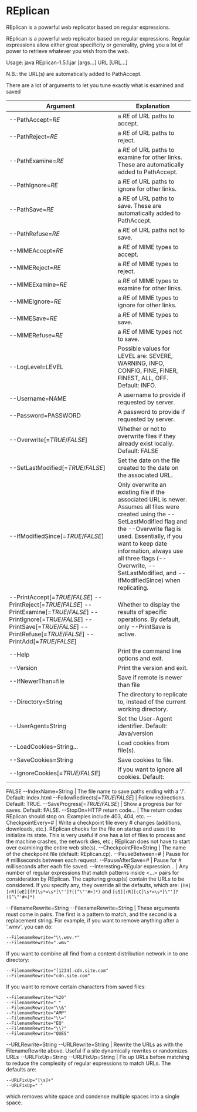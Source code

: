 # REplican
REplican is a powerful web replicator based on regular expressions.

REplican is a powerful web replicator based on regular expressions. Regular
expressions allow either great specificity or generality, giving you a lot
of power to retrieve whatever you wish from the web.

Usage: java REplican-1.5.1.jar [args...] URL [URL...]

N.B.: the URL(s) are automatically added to PathAccept.

There are a lot of arguments to let you tune exactly what is examined and
saved

Argument|Explanation
--------|-----------
--PathAccept=*RE*   | a *RE* of URL paths to accept.
--PathReject=*RE*   | a *RE* of URL paths to reject.
--PathExamine=*RE*  | a *RE* of URL paths to examine for other links. These are automatically added to PathAccept.
--PathIgnore=*RE*   | a *RE* of URL paths to ignore for other links.
--PathSave=*RE* | a *RE* of URL paths to save. These are automatically added to PathAccept.
--PathRefuse=*RE*   | a *RE* of URL paths not to save.
--MIMEAccept=*RE*   | a *RE* of MIME types to accept.
--MIMEReject=*RE*   | a *RE* of MIME types to reject.
--MIMEExamine=*RE*  | a *RE* of MIME types to examine for other links.
--MIMEIgnore=*RE*   | a *RE* of MIME types to ignore for other links.
--MIMESave=*RE*     | a *RE* of MIME types to save.
--MIMERefuse=*RE*   | a *RE* of MIME types not to save.
--LogLevel=LEVEL    | Possible values for LEVEL are: SEVERE, WARNING, INFO, CONFIG, FINE, FINER, FINEST, ALL, OFF. Default: INFO.
--Username=NAME | A username to provide if requested by server.
--Password=PASSWORD | A password to provide if requested by server.
--Overwrite[=*TRUE*/*FALSE*]    | Whether or not to overwrite files if they already exist locally. Default: FALSE
--SetLastModified[=*TRUE*/*FALSE*]  | Set the date on the file created to the date on the associated URL.
--IfModifiedSince[=*TRUE*/*FALSE*]  | Only overwrite an existing file if the associated URL is newer. Assumes all files were created using the --SetLastModified flag and the --Overwrite flag is used. Essentially, if you want to keep date information, always use all three flags (--Overwrite, --SetLastModified, and --IfModifiedSince) when replicating.
--PrintAccept[=*TRUE*/*FALSE*] --PrintReject[=*TRUE*/*FALSE*] --PrintExamine[=*TRUE*/*FALSE*] --PrintIgnore[=*TRUE*/*FALSE*] --PrintSave[=*TRUE*/*FALSE*] --PrintRefuse[=*TRUE*/*FALSE*] --PrintAdd[=*TRUE*/*FALSE*] | Whether to display the results of specific operations. By default, only --PrintSave is active.
--Help  | Print the command line options and exit.
--Version   | Print the version and exit.
--IfNewerThan=file  | Save if remote is newer than file
--Directory=String  | The directory to replicate to, instead of the current working directory.
--UserAgent=String  | Set the User-Agent identifier. Default: Java/version
--LoadCookies=String... | Load cookies from file(s).
--SaveCookies=String    | Save cookies to file.
--IgnoreCookies[=*TRUE*/*FALSE*]    | If you want to ignore all cookies. Default:
FALSE
--IndexName=String  | The file name to save paths ending with a '/'. Default: index.html
--FollowRedirects[=*TRUE*/*FALSE*]  | Follow redirections. Default: TRUE.
--SaveProgress[=*TRUE*/*FALSE*] | Show a progress bar for saves. Default: FALSE.
--StopOn=HTTP return code...    | The return codes REplican should stop on.  Examples include 403, 404, etc.
--CheckpointEvery=# | Write a checkpoint file every # changes (additions, downloads, etc.). REplican checks for the file on startup and uses it to initialize its state. This is very useful if one has a lot of files to process and the machine crashes, the network dies, etc.; REplican does not have to start over examining the entire web site(s).
--CheckpointFile=String | The name of the checkpoint file (default: REplican.cp).
--PauseBetween=#    | Pause for # milliseconds between each request.
--PauseAfterSave=#  | Pause for # milliseconds after each file saved.
--Interesting=*RE*gular expression...   | Any number of regular expressions that match patterns inside <...> pairs for consideration by REplican. The capturing group(s) contain the URLs to be considered. If you specify any, they override all the defaults, which are: `[hH][rR][eE][fF]\s*=\s*[\"']?([^\"'#>]*)` and `[sS][rR][cC]\s*=\s*[\"']?([^\"'#>]*)`

--FilenameRewrite=String --FilenameRewrite=String   | These arguments must
come in pairs. The first is a pattern to match, and the second is a
replacement string. For example, if you want to remove anything after a
'.wmv', you can do:
```
--FilenameRewrite="\\.wmv.*"
--FilenameRewrite=".wmv"
```
If you want to combine all find from a content distribution network in to
one directory:
```
--FilenameRewrite="[1234].cdn.site.com"
--FilenameRewrite="cdn.site.com"
```
If you want to remove certain characters from saved files:
```
--FilenameRewrite="%20"
--FilenameRewrite=" "
--FilenameRewrite="\\&"
--FilenameRewrite="AMP"
--FilenameRewrite="\\="
--FilenameRewrite="EQ"
--FilenameRewrite="\\?"
--FilenameRewrite="QUES"
```
--URLRewrite=String --URLRewrite=String | Rewrite the URLs as with the
FilenameRewrite above. Useful if a site dynamically rewrites or randomizes
URLs
--URLFixUp=String --URLFixUp=String | Fix up URLs before matching to
reduce the complexity of regular expressions to match URLs. The defaults
are:
```
--URLFixUp="[\s]+"
--URLFixUp=" "
```
which removes white space and condense multiple spaces into a single space.
